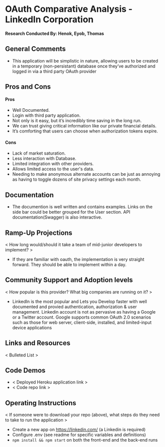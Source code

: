 # OAuth Comparative Analysis - LinkedIn Corporation 

#### Research Conducted By: Henok, Eyob, Thomas 

## General Comments

* This application will be simplistic in nature, allowing users to be created in a temporary (non-persistant) database once they’ve authorized and logged in via a third party OAuth provider 

## Pros and Cons

#### Pros

- Well Documented.
- Login with third party application.
- Not only is it easy, but it’s incredibly time saving in the long run.
- We can trust giving critical information like our private financial details.
- It’s comforting that users can choose when authorization tokens expire.

#### Cons

- Lack of market saturation.
- Less interaction with Database.
- Limited integration with other providers.
- Allows limited access to the user's data.
- Needing to make anonymous alternate accounts can be just as annoying as having to  toggle dozens of site privacy settings each month.

## Documentation

- The documention is well written and contains examples. Links on the side bar could be better grouped for the User section. API documentation(Swagger) is also interactive.

## Ramp-Up Projections

< How long would/should it take a team of mid-junior developers to implement? >

- If they are familiar with oauth, the implementation is very straight forward. They should be able to implement within a day.

## Community Support and Adoption levels

< How popular is this provider? What big companies are running on it? >

- LinkedIn is the most popular and Lets you Develop faster with well documented and provied authentication, authorization & user management. Linkedin account is not as pervasive as having a Google or a Twitter account. Google supports common OAuth 2.0 scenarios such as those for web server, client-side, installed, and limited-input device applications

## Links and Resources

< Bulleted List >

## Code Demos

- < Deployed Heroku application link >
- < Code repo link >

## Operating Instructions

< If someone were to download your repo (above), what steps do they need to take to run the application >

- Create a new app on https://linkedin.com/ (a Linkedin is required)
- Configure .env (see readme for specific variables and definitions)
- `npm install && npm start` on both the front-end and the back-end runs
